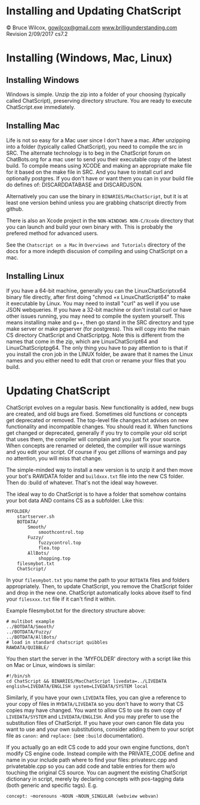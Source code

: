 # Installing and Updating ChatScript
© Bruce Wilcox, gowilcox@gmail.com www.brilligunderstanding.com
<br>Revision 2/09/2017 cs7.2
<br>

# Installing (Windows, Mac, Linux) 

## Installing Windows

Windows is simple. Unzip the zip into a folder of your choosing (typically called
ChatScript), preserving directory structure. You are ready to execute ChatScript.exe
immediately.

## Installing Mac

Life is not so easy for a Mac user since I don't have a mac. After unzipping into a folder
(typically called ChatScript), you need to compile the src in SRC. The alternate
technology is to beg in the ChatScript forum on ChatBots.org for a mac user to send you
their executable copy of the latest build.
To compile means using XCODE and making an appropriate make file for it based on the
make file in SRC. And you have to install curl and optionally postgres. If you don't have
or want them you can in your build file do defines of: DISCARDDATABASE and
DISCARDJSON.

Alternatively you can use the binary in `BINARIES/MacChatScript`, but it is at least one version behind unless you are grabbing chatscript directly from github.   

There is also an Xcode project in the `NON-WINDOWS NON-C/Xcode` directory  that you can launch and build your own binary with.  This is probably the prefered method for advanced users.

See the `Chatscript on a Mac` in `Overviews and Tutorials` directory of the docs for a more indepth discusion of compiling and using ChatScript on a mac.


## Installing Linux

If you have a 64-bit machine, generally you can the LinuxChatScriptxx64 binary file
directly, after first doing "chmod +x LinuxChatScript64" to make it executable by Linux.
You may need to install "curl" as well if you use JSON webqueries.
If you have a 32-bit machine or don't install curl or have other issues running, you may
need to compile the system yourself. This means installing make and g++, then go stand
in the SRC directory and type make server or make pgserver (for postgress). This will
copy into the main CS directory ChatScript and ChatScriptpg. Note this is different from
the names that come in the zip, which are LinuxChatScript64 and LinuxChatScriptpg64.
The only thing you have to pay attention to is that if you install the cron job in the
LINUX folder, be aware that it names the Linux names and you either need to edit that
cron or rename your files that you build.


# Updating ChatScript

ChatScript evolves on a regular basis. New functionality is added, new bugs are created,
and old bugs are fixed. Sometimes old functions or concepts get deprecated or removed.
The top-level file changes.txt advises on new functionality and incompatible changes.
You should read it. When functions get changed or deprecated, generally if you try to
compile your old script that uses them, the compiler will complain and you just fix your
source. When concepts are renamed or deleted, the compiler will issue warnings and you
edit your script. Of course if you get zillions of warnings and pay no attention, you will
miss that change.

The simple-minded way to install a new version is to unzip it and then move your bot's
RAWDATA folder and `buildxxx.txt` file into the new CS folder. Then do :build of
whatever. That's not the ideal way however.

The ideal way to do ChatScript is to have a folder that somehow contains your bot data
AND contains CS as a subfolder. Like this:

    MYFOLDER/
        startserver.sh
        BOTDATA/
            Smooth/
                smoothcontrol.top
            Fuzzy/
                fuzzycontrol.top
                flea.top
            AllBots/
                shopping.top
        filesmybot.txt
        ChatScript/

In your `filesmybot.txt` you name the path to your `BOTDATA` files and folders
appropriately. Then, to update ChatScript, you remove the ChatScript folder and drop in
the new one. ChatScript automatically looks above itself to find your `filesxxx.txt` file if it
can't find it within.

Example filesmybot.txt for the directory structure above:

    # multibot example
    ../BOTDATA/Smooth/
    ../BOTDATA/Fuzzy/
    ../BOTDATA/AllBots/
    # load in standard chatscript quibbles
    RAWDATA/QUIBBLE/

You then start the server in the 'MYFOLDER' directory with a script like this on Mac or Linux, windows is similar:

    #!/bin/sh
    cd ChatScript && BINARIES/MacChatScript livedata=../LIVEDATA english=LIVEDATA/ENGLISH system=LIVEDATA/SYSTEM local

Similarly, if you have your own `LIVEDATA` files, you can give a reference to your copy
of files in `MYDATA/LIVEDATA` so you don't have to worry that CS copies may have
changed. You want to allow CS to use its own copy of `LIVEDATA/SYSTEM` and
`LIVEDATA/ENGLISH`. And you may prefer to use the substitution files of ChatScript. If
you have your own canon file data you want to use and your own substitutions, consider
adding them to your script file as `canon:` and `replace:` (see `:build` documentation).

If you actually go an edit CS code to add your own engine functions, don't modify CS
engine code. Instead compile with the PRIVATE_CODE define and name in your
include path where to find your files: privatesrc.cpp and privatetable.cpp so you can add
code and table entries for them w/o touching the original CS source.
You can augment the existing ChatScript dictionary in script, merely by declaring
concepts with pos-tagging data (both generic and specific tags). E.g.
```
concept: ~morenouns ~NOUN ~NOUN_SINGULAR (webview webvan)
```

